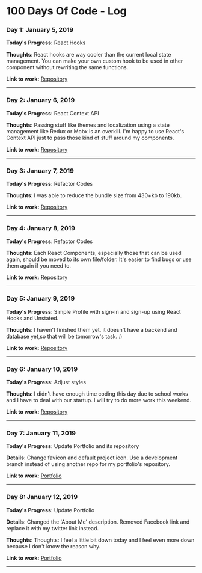 # 100 Days Of Code - Log

### Day 1: January 5, 2019
  **Today's Progress**: React Hooks

  **Thoughts**: React hooks are way cooler than the current local state management. You can make your own custom hook to be used in other  component without rewriting the same functions.

**Link to work:** [Repository](https://github.com/godfreyzubiaga/100DaysOfCodePractice/tree/master/src/client/components/PracticeHooks)
 
 ***
 
 ### Day 2: January 6, 2019
  **Today's Progress**: React Context API

  **Thoughts**: Passing stuff like themes and localization using a state management like Redux or Mobx is an overkill. I'm happy to use React's Context API just to pass those kind of stuff around my components. 
  
**Link to work:** [Repository](https://github.com/godfreyzubiaga/100DaysOfCodePractice/tree/master/src/client/components/PracticeContext)
 
 ***
 
  ### Day 3: January 7, 2019
  **Today's Progress**: Refactor Codes

  **Thoughts**: I was able to reduce the bundle size from 430+kb to 190kb.
  
**Link to work:** [Repository](https://github.com/godfreyzubiaga/100DaysOfCodePractice/)
  ***

  ### Day 4: January 8, 2019
  **Today's Progress**: Refactor Codes

  **Thoughts**: Each React Components, especially those that can be used again, should be moved to its own file/folder. It's easier to find bugs or use them again if you need to. 
   
**Link to work:** [Repository](https://github.com/godfreyzubiaga/100DaysOfCodePractice/)
  ***

### Day 5: January 9, 2019
  **Today's Progress**: Simple Profile with sign-in and sign-up using React Hooks and Unstated.
  
  **Thoughts**: I haven't finished them yet. it doesn't have a backend and database yet,so that will be tomorrow's task. :)
   
**Link to work:** [Repository](https://github.com/godfreyzubiaga/100DaysOfCodePractice/)
  ***

### Day 6: January 10, 2019
  **Today's Progress**: Adjust styles
  
  **Thoughts**: I didn't have enough time coding this day due to school works and I have to deal with our startup. I will try to do more work this weekend.
   
**Link to work:** [Repository](https://github.com/godfreyzubiaga/100DaysOfCodePractice/)
  ***
  
### Day 7: January 11, 2019
  **Today's Progress**: Update Portfolio and its repository
  
  **Details**: Change favicon and default project icon. Use a development branch instead of using another repo for my portfolio's repository.
   
**Link to work:** [Portfolio](https://godfreyzubiaga.github.io)
  ***
  
### Day 8: January 12, 2019
  **Today's Progress**: Update Portfolio
  
  **Details**: Changed the 'About Me' description. Removed Facebook link and replace it with my twitter link instead.
  
  **Thoughts**: Thoughts: I feel a little bit down today and I feel even more down because I don't know the reason why.
  
**Link to work:** [Portfolio](https://godfreyzubiaga.github.io)
  ***
